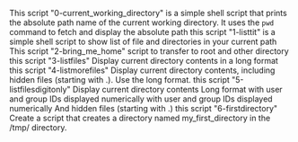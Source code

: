 This script "0-current_working_directory" is a simple shell script that prints the absolute path name of the current working directory. It uses the `pwd` command to fetch and display the absolute path
this script "1-listtit" is a simple shell script to show list of file and directories in your current path
This script "2-bring_me_home" script to transfer to root and other directory
this script "3-listfiles" Display current directory contents in a long format
this script "4-listmorefiles" Display current directory contents, including hidden files (starting with .). Use the long format.
this script "5-listfilesdigitonly" Display current directory contents Long format with user and group IDs displayed numerically with user and group IDs displayed numerically And hidden files (starting with .)
this script "6-firstdirectory" Create a script that creates a directory named my_first_directory in the /tmp/ directory.
